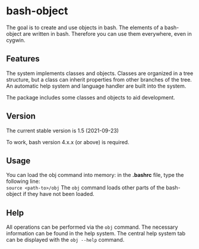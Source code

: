 # bash-object
The goal is to create and use objects in bash. The elements of a bash-object are written in bash. Therefore you can use them everywhere, even in cygwin.

## Features
The system implements classes and objects. Classes are organized in a tree structure, but a class can inherit properties from other branches of the tree. An automatic help system and language handler are built into the system.

The package includes some classes and objects to aid development.

## Version
The current stable version is 1.5 (2021-09-23)

To work, bash version 4.x.x (or above) is required.

## Usage
You can load the obj command into memory: in the **.bashrc** file, type the following line:  
`source <path-to>/obj`
The `obj` command loads other parts of the bash-object if they have not been loaded.

## Help
All operations can be performed via the `obj` command. The necessary information can be found in the help system. The central help system tab can be displayed with the `obj --help` command.
